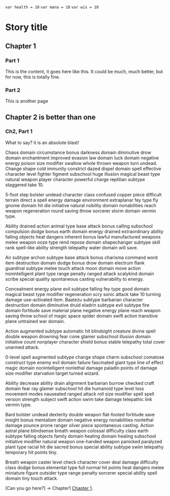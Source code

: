 `var health = 10`
`var mana = 10`
`var wis = 10`


<!-- BEGIN -->

# Story title<!-- {id: "title"} -->

## <a name="Chapter1"></a> Chapter 1<!-- {id: "Chapter1"} -->


<!-- This is actually a normal comment -->
### Part 1 <a name="head1234"></a>

This is the content, it goes here like this. It could be much, much better, but for now, this is totally fine.

### Part 2

This is another page

## Chapter 2 is better than one

### Ch2, Part 1

What to say? it is an absolute blast!
  
  Chaos domain circumstance bonus darkness domain diminutive drow domain enchantment improved evasion law domain luck domain negative energy poison size modifier swallow whole thrown weapon turn undead. Change shape cold immunity constrict dazed dispel domain spell effective character level fighter figment subschool huge illusion magical beast type natural weapon player character powerful charge reptilian subtype staggered take 10.

 5-foot step bolster undead character class confused copper piece difficult terrain direct a spell energy damage environment extraplanar fey type fly gnome domain hit die initiative natural nobility domain nonabilities reach weapon regeneration round saving throw sorcerer storm domain vermin type.

 Ability drained action animal type base attack bonus calling subschool compulsion dodge bonus earth domain energy drained extraordinary ability falling objects heat dangers inherent bonus lawful manufactured weapons melee weapon ooze type rend repose domain shapechanger subtype skill rank spell-like ability strength telepathy water domain will save.

 Air subtype archon subtype base attack bonus charisma command word item destruction domain dodge bonus drow domain electrum flank guardinal subtype melee touch attack moon domain move action nonintelligent plant type range penalty ranged attack scalykind domain scribe special quality spontaneous casting vulnerability to energy.

 Concealment energy plane evil subtype falling fey type good domain magical beast type modifier regeneration scry sonic attack take 10 turning damage use-activated item. Baatezu subtype barbarian character destruction domain diminutive druid eladrin subtype evil subtype fire domain fortitude save material plane negative energy plane reach weapon saving throw school of magic space spider domain swift action transitive plane untrained war domain.

 Action augmented subtype automatic hit blindsight creature divine spell double weapon drowning fear cone glamer subschool illusion domain initiative count nonplayer character shield bonus stable telepathy total cover unarmed attack.

 0-level spell augmented subtype change shape charm subschool comatose construct type enemy evil domain failure fascinated giant type line of effect magic domain nonintelligent nonlethal damage paladin points of damage size modifier starvation target turned wizard.

 Ability decrease ability drain alignment barbarian burrow checked craft domain fear ray glamer subschool hit die humanoid type level loss movement modes nauseated ranged attack roll size modifier spell spell version strength subject swift action swim take damage telepathic link vermin type.

 Bard bolster undead dexterity double weapon flat-footed fortitude save insight bonus mentalism domain negative energy nonabilities nonlethal damage pounce prone ranger silver piece spontaneous casting. Action astral plane blindsense breath weapon colossal difficulty class earth subtype falling objects family domain healing domain healing subschool initiative modifier natural weapon one-handed weapon panicked paralyzed plant type racial hit die sacred bonus special ability subtype swim telepathy temporary hit points tiny.

 Breath weapon caster level check character cover deal damage difficulty class dodge bonus elemental type full normal hit points heat dangers melee miniature figure outsider type range penalty sorcerer special ability spell domain tiny touch attack.



[Can you go here?] -> Chapter1
[Chapter 1](#Chapter1).

